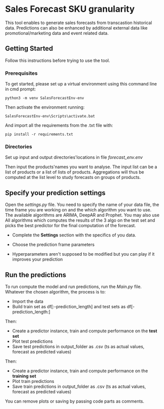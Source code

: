 # Sales Forecast SKU granularity

This tool enables to generate sales forecasts from transcastion historical data. Predictions can also be enhanced by additional external data like promotional/marketing data and event related data. 

## Getting Started

Follow this instructions before trying to use the tool.

### Prerequisites

To get started, please set up a virtual environment using this command line in cmd prompt:
```
python3 -m venv SalesForecastEnv-env
```

Then activate the environment running:
```
SalesForecastEnv-env\Scripts\activate.bat
```

And import all the requirements from the .txt file with:
```
pip install -r requirements.txt
```

### Directories

Set up input and output directories'locations in file *forecast_env.env*

Then input the products'names you want to analyse. The input list can be a list of products or a list of lists of products. Aggregations will thus be computed at the list level to study forecasts on groups of products.


## Specify your prediction settings

Open the *settings.py* file. You need to specify the name of your data file, the time frame you are working on and the which algorithm you want to use. 
The available algorithms are ARIMA, DeepAR and Prophet. You may also use All algorithms which computes the results of the 3 algo on the test set and picks the best predictor for the final computation of the forecast.

* Complete the **Settings** section with the specifics of you data.

* Choose the prediction frame parameters

* Hyperparameters aren't supposed to be modified but you can play if it improves your prediction


## Run the predictions

To run compute the model and run predictions, run the *Main.py* file. 
Whatever the chosen algorithm, the process is to:

* Import the data
* Build train set as df[:-prediction_length] and test sets as df[-prediction_length:]

Then:
* Create a predictor instance, train and compute performance on the **test set**
* Plot test predictions
* Save test predictions in output_folder as .csv (ts as actual values, forecast as predicted values)

Then:
* Create a predictor instance, train and compute performance on the **training set**
* Plot train predictions 
* Save train predictions in output_folder as .csv (ts as actual values, forecast as predicted values)

You can remove plots or saving by passing code parts as comments.

